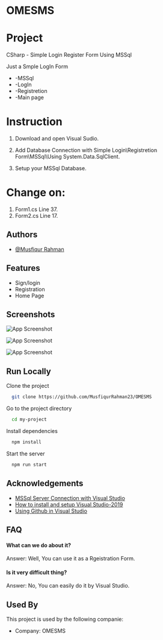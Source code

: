 # OMESMS

# Project
CSharp - Simple Login Register Form  Using MSSql 

Just a Smple LogIn Form

* -MSSql
* -LogIn
* -Registretion
* -Main page

# Instruction

1. Download and open Visual Sudio.
2. Add Database Connection with Simple Login\Registretion Form\MSSql\Using System.Data.SqlClient.

3. Setup your MSSql Database.

# Change on:
1. Form1.cs Line 37.
2. Form2.cs Line 17.


## Authors

- [@Musfiqur Rahman](https://www.linkedin.com/in/musfiqur-rahman-a20a841b0/)


## Features

- Sign/login 
- Registration
- Home Page


## Screenshots

![App Screenshot](https://ibb.co/5ThQBtH)

![App Screenshot](https://ibb.co/Qd1J2G3)

![App Screenshot](https://ibb.co/V2sV2gm)

## Run Locally

Clone the project

```bash
  git clone https://github.com/MusfiqurRahman23/OMESMS
```

Go to the project directory

```bash
  cd my-project
```

Install dependencies

```bash
  npm install
```

Start the server

```bash
  npm run start
```


## Acknowledgements

 - [MSSql Server Connection with Visual Studio](https://www.youtube.com/watch?v=jOjzoVTmLqo)
 - [How to install and setup Visual Studio-2019](https://www.youtube.com/watch?v=X5zYiksQOF4)
 - [Using Github in Visual Studio](https://www.youtube.com/watch?v=Y1fBfrcRMEs)


## FAQ

#### What can we do about it?

Answer: Well, You can use it as a Rgeistration Form.

#### Is it  very difficult thing?

Answer: No, You can easily do it by Visual Studio.


## Used By

This project is used by the following companie:

- Company: OMESMS


